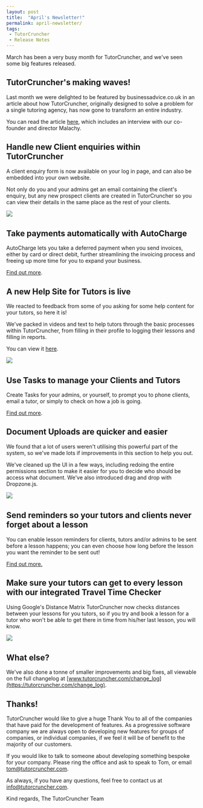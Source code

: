 ```yaml
---
layout: post
title:  "April's Newsletter!"
permalink: april-newsletter/
tags:
 - TutorCruncher
 - Release Notes
---
```

 
March has been a very busy month for TutorCruncher, and we've seen some big features released.

## TutorCruncher's making waves!

Last month we were delighted to be featured by businessadvice.co.uk in an article about how TutorCruncher, originally designed to solve a problem for a single tutoring agency, has now gone to transform an entire industry.

You can read the article [here](http://businessadvice.co.uk/on-the-up/tutorcruncher-how-accidental-intrapreneurship-lead-to-a-new-business-which-is-shaking-up-an-industry/), which includes an interview with our co-founder and director Malachy.

##  Handle new Client enquiries within TutorCruncher

A client enquiry form is now available on your log in page, and can also be embedded into your own website.

Not only do you and your admins get an email containing the client's enquiry, but any new prospect clients are created in TutorCruncher so you can view their details in the same place as the rest of your clients.

​<a href="https://gallery.mailchimp.com/ea12d2871ca6b988ff70c3dbe/images/7e70347f-d955-464a-8584-435d2161e07a.png" data-lightbox="lightbox" data-title="Handle Client Enquiries within TutorCruncher" class="thumbnail">
  <img src="https://gallery.mailchimp.com/ea12d2871ca6b988ff70c3dbe/images/7e70347f-d955-464a-8584-435d2161e07a.png" alt-text="Handle Client Enquiries within TutorCruncher"/>
</a>

## Take payments automatically with AutoCharge

AutoCharge lets you take a deferred payment when you send invoices, either by card or direct debit, further streamlining the invoicing process and freeing up more time for you to expand your business.

[Find out more](http://help.tutorcruncher.com/setup/#what-is-autocharge).

## A new Help Site for Tutors is live

We reacted to feedback from some of you asking for some help content for your tutors, so here it is!

We've packed in videos and text to help tutors through the basic processes within TutorCruncher, from filling in their profile to logging their lessons and filling in reports.

You can view it [here](http://help.tutorcruncher.com/contractor-help/).

​<a href="https://gallery.mailchimp.com/ea12d2871ca6b988ff70c3dbe/images/b9aab7a0-449d-4246-b15d-578bac13c852.png" data-lightbox="lightbox" data-title="The New Help Site for Tutors" class="thumbnail">
  <img src="https://gallery.mailchimp.com/ea12d2871ca6b988ff70c3dbe/images/b9aab7a0-449d-4246-b15d-578bac13c852.png" alt-text="The New Help Site for Tutors"/>
</a>

## Use Tasks to manage your Clients and Tutors

Create Tasks for your admins, or yourself, to prompt you to phone clients, email a tutor, or simply to check on how a job is going.

[Find out more](http://help.tutorcruncher.com/scheduling/#tasks).

## Document Uploads are quicker and easier

We found that a lot of users weren't utilising this powerful part of the system, so we've made lots if improvements in this section to help you out.

We've cleaned up the UI in a few ways, including redoing the entire permissions section to make it easier for you to decide who should be access what document. We've also introduced drag and drop with Dropzone.js.

​<a href="https://gallery.mailchimp.com/ea12d2871ca6b988ff70c3dbe/images/678415d7-cc73-4438-862a-79c710fe59c8.png" data-lightbox="lightbox" data-title="You can even upload multiple documents at once!" class="thumbnail">
  <img src="https://gallery.mailchimp.com/ea12d2871ca6b988ff70c3dbe/images/678415d7-cc73-4438-862a-79c710fe59c8.png" alt-text="You can even upload multiple documents at once!"/>
</a>

## Send reminders so your tutors and clients never forget about a lesson

You can enable lesson reminders for clients, tutors and/or admins to be sent before a lesson happens; you can even choose how long before the lesson you want the reminder to be sent out!

[Find out more.](http://help.tutorcruncher.com/scheduling/#what-are-lesson-reminders)

## Make sure your tutors can get to every lesson with our integrated Travel Time Checker

Using Google's Distance Matrix TutorCruncher now checks distances between your lessons for you tutors, so if you try and book a lesson for a tutor who won't be able to get there in time from his/her last lesson, you will know.

​<a href="https://gallery.mailchimp.com/ea12d2871ca6b988ff70c3dbe/images/85e5ec02-829c-451c-83bb-1fddbe2cdf80.png" data-lightbox="lightbox" data-title="TutorCruncher uses Google Maps to work out travel times" class="thumbnail">
  <img src="https://gallery.mailchimp.com/ea12d2871ca6b988ff70c3dbe/images/85e5ec02-829c-451c-83bb-1fddbe2cdf80.png" alt-text="TutorCruncher uses Google Maps to work out travel times"/>
</a>

## What else?

We've also done a tonne of smaller improvements and big fixes, all viewable on the full changelog at [www.tutorcruncher.com/change_log](https://tutorcruncher.com/change_log).

## Thanks!

TutorCruncher would like to give a huge Thank You to all of the companies that have paid for the development of features. As a progressive software company we are always open to developing new features for groups of companies, or individual companies, if we feel it will be of benefit to the majority of our customers.

If you would like to talk to someone about developing something bespoke for your company. Please ring the office and ask to speak to Tom, or email tom@tutorcruncher.com.

As always, if you have any questions, feel free to contact us at info@tutorcruncher.com.

Kind regards,
The TutorCruncher Team
